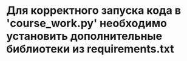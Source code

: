 # Для корректного запуска кода в 'course_work.py' необходимо установить дополнительные библиотеки из requirements.txt